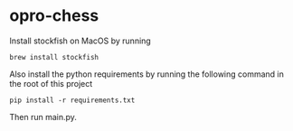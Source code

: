 # opro-chess

Install stockfish on MacOS by running
```
brew install stockfish
```

Also install the python requirements by running the following command in the root of this project
```
pip install -r requirements.txt
```

Then run main.py.
